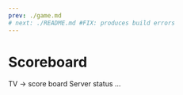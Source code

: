 ```yaml
---
prev: ./game.md
# next: ./README.md #FIX: produces build errors
---
```


# Scoreboard

TV -> score board
Server status
...